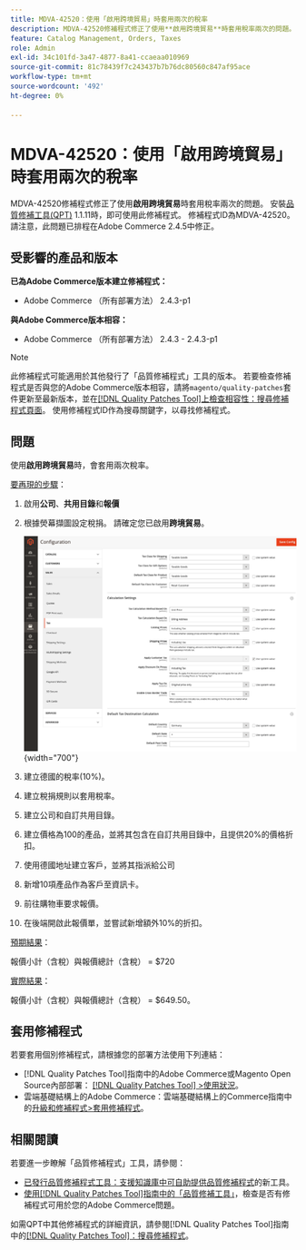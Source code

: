 ```yaml
---
title: MDVA-42520：使用「啟用跨境貿易」時套用兩次的稅率
description: MDVA-42520修補程式修正了使用**啟用跨境貿易**時套用稅率兩次的問題。 安裝[Quality Patches Tool (QPT)](https://experienceleague.adobe.com/en/docs/commerce-knowledge-base/kb/announcements/commerce-announcements/magento-quality-patches-released-new-tool-to-self-serve-quality-patches) 1.1.11後，即可使用此修補程式。 修補程式ID為MDVA-42520。 請注意，此問題已排程在Adobe Commerce 2.4.5中修正。
feature: Catalog Management, Orders, Taxes
role: Admin
exl-id: 34c101fd-3a47-4877-8a41-ccaeaa010969
source-git-commit: 81c78439f7c243437b7b76dc80560c847af95ace
workflow-type: tm+mt
source-wordcount: '492'
ht-degree: 0%

---
```


# MDVA-42520：使用「啟用跨境貿易」時套用兩次的稅率

MDVA-42520修補程式修正了使用&#x200B;**啟用跨境貿易**&#x200B;時套用稅率兩次的問題。 安裝[品質修補工具(QPT)](https://experienceleague.adobe.com/en/docs/commerce-knowledge-base/kb/announcements/commerce-announcements/magento-quality-patches-released-new-tool-to-self-serve-quality-patches) 1.1.11時，即可使用此修補程式。 修補程式ID為MDVA-42520。 請注意，此問題已排程在Adobe Commerce 2.4.5中修正。

## 受影響的產品和版本

**已為Adobe Commerce版本建立修補程式：**

* Adobe Commerce （所有部署方法） 2.4.3-p1

**與Adobe Commerce版本相容：**

* Adobe Commerce （所有部署方法） 2.4.3 - 2.4.3-p1

>[!NOTE]
>
>此修補程式可能適用於其他發行了「品質修補程式」工具的版本。 若要檢查修補程式是否與您的Adobe Commerce版本相容，請將`magento/quality-patches`套件更新至最新版本，並在[[!DNL Quality Patches Tool]上檢查相容性：搜尋修補程式頁面](https://experienceleague.adobe.com/en/docs/commerce-knowledge-base/kb/announcements/commerce-announcements/magento-quality-patches-released-new-tool-to-self-serve-quality-patches)。 使用修補程式ID作為搜尋關鍵字，以尋找修補程式。

## 問題

使用&#x200B;**啟用跨境貿易**&#x200B;時，會套用兩次稅率。

<u>要再現的步驟</u>：

1. 啟用&#x200B;**公司**、**共用目錄**&#x200B;和&#x200B;**報價**
1. 根據熒幕擷圖設定稅捐。 請確定您已啟用&#x200B;**跨境貿易**。

   ![稅捐設定](/help/assets/tools/tax_settings_1.png){width="700"}

1. 建立德國的稅率(10%)。
1. 建立稅捐規則以套用稅率。
1. 建立公司和自訂共用目錄。
1. 建立價格為100的產品，並將其包含在自訂共用目錄中，且提供20%的價格折扣。
1. 使用德國地址建立客戶，並將其指派給公司
1. 新增10項產品作為客戶至資訊卡。
1. 前往購物車要求報價。
1. 在後端開啟此報價單，並嘗試新增額外10%的折扣。

<u>預期結果</u>：

報價小計（含稅）與報價總計（含稅） = $720

<u>實際結果</u>：

報價小計（含稅）與報價總計（含稅） = $649.50。

## 套用修補程式

若要套用個別修補程式，請根據您的部署方法使用下列連結：

* [!DNL Quality Patches Tool]指南中的Adobe Commerce或Magento Open Source內部部署： [[!DNL Quality Patches Tool] >使用狀況](/help/tools/quality-patches-tool/usage.md)。
* 雲端基礎結構上的Adobe Commerce：雲端基礎結構上的Commerce指南中的[升級和修補程式>套用修補程式](https://experienceleague.adobe.com/docs/commerce-cloud-service/user-guide/develop/upgrade/apply-patches.html)。

## 相關閱讀

若要進一步瞭解「品質修補程式」工具，請參閱：

* [已發行品質修補程式工具：支援知識庫中可自助提供品質修補程式](https://experienceleague.adobe.com/en/docs/commerce-knowledge-base/kb/announcements/commerce-announcements/magento-quality-patches-released-new-tool-to-self-serve-quality-patches)的新工具。
* [使用[!DNL Quality Patches Tool]指南中的「品質修補工具」](/help/tools/quality-patches-tool/patches-available-in-qpt/check-patch-for-magento-issue-with-magento-quality-patches.md)，檢查是否有修補程式可用於您的Adobe Commerce問題。

如需QPT中其他修補程式的詳細資訊，請參閱[!DNL Quality Patches Tool]指南中的[[!DNL Quality Patches Tool]：搜尋修補程式](https://experienceleague.adobe.com/tools/commerce-quality-patches/index.html)。
